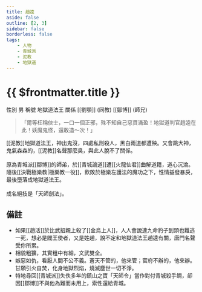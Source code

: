 ```yaml
---
title: 趙逵
aside: false
outline: [2, 3]
sidebar: false
borderless: false
tags:
    - 人物
    - 青城派
    - 泥教
    - 地獄道
---
```


# {{ $frontmatter.title }}

<ChTabs position="bottom">
	<ChTab title="趙逵">
		<Ch src='/images/characters/special403/normal.webp' position='right'/>
		<ChName nameZh='趙逵' nameEn='Zhao Kui' position='right' />
		<ChTable>
			<ChTr>
				<ChTd isTitle=true>
					性別
				</ChTd>
				<ChTd>
					男
				</ChTd>
			</ChTr>
			<ChTr>
				<ChTd isTitle=true>
					稱號
				</ChTd>
				<ChTd>
					地獄道法王
				</ChTd>
			</ChTr>
			<ChTr>
				<ChTd isTitle=true position='center'>
					關係
				</ChTd>
			</ChTr>
			<ChTr>
				<ChTd position='center'>
					[[劉顎]] (同教)
				</ChTd>
			</ChTr>
			<ChTr>
				<ChTd position='center'>
					[[鄒博]] (師兄)
				</ChTd>
			</ChTr>
		</ChTable>
	</ChTab>
</ChTabs>

> 「爾等枉稱俠士，一口一個正邪，殊不知自己惡貫滿盈！地獄道判官趙逵在此！妖魔鬼怪，還敢造～次！」

[[泥教]]地獄道法王，神出鬼沒，四處私刑殺人，黑白兩道都遭殃。又會跳大神，鬼氣森森的，[[泥教]]名聲那麼臭，與此人脫不了關係。
<br><br>
原為青城派[[鄒博]]的師弟，於[[青城論道]]遭[[火龍仙君]]曲解道籍，道心沉淪。隨後[[決戰極樂教|極樂教一役]]，飲敗於極樂左護法的魔功之下，性情益發暴戾，最後墮落成地獄道法王。
<br><br>
成名絕技是「天師劍法」。

## 備註

-   如果[[趙活]]於比武招親上殺了[[金烏上人]]，人人會說連九命豹子到頭也難逃一死，想必是閻王使者，又是姓趙，說不定和地獄道法王趙逵有關，唐門名聲受你所累。
-   相貌粗獷，其實粗中有細，文武雙全。
-   嫉惡如仇，看厭人間不公不義。蒼天不管的，他來管；官府不辦的，他來辦。甘願引火自焚，化身地獄烈焰，燒滅塵世一切不淨。
-   特地尋回[[青城派]]失佚多年的鎮山之寶「天師令」當作對付青城殺手鐧，卻因[[鄒博]]不與他為難而未用上，索性還給青城。
